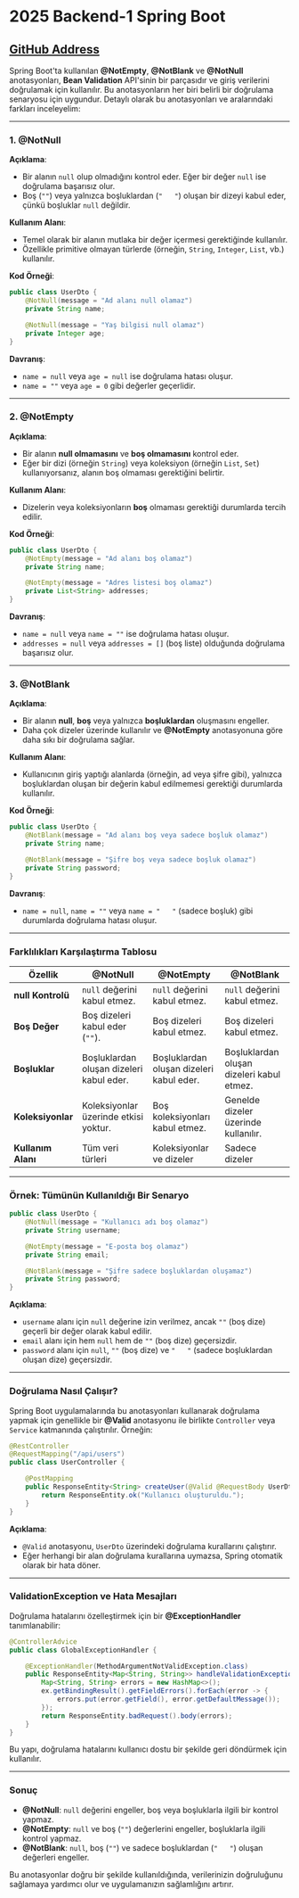 # 2025 Backend-1 Spring Boot
[GitHub Address](https://github.com/hamitmizrak/techcareer_2025_backend_1.git)
---

Spring Boot'ta kullanılan **@NotEmpty**, **@NotBlank** ve **@NotNull** anotasyonları, **Bean Validation** API'sinin bir parçasıdır ve giriş verilerini doğrulamak için kullanılır. Bu anotasyonların her biri belirli bir doğrulama senaryosu için uygundur. Detaylı olarak bu anotasyonları ve aralarındaki farkları inceleyelim:

---

### 1. **@NotNull**
**Açıklama**:
- Bir alanın `null` olup olmadığını kontrol eder. Eğer bir değer `null` ise doğrulama başarısız olur.
- Boş (`""`) veya yalnızca boşluklardan (`"   "`) oluşan bir dizeyi kabul eder, çünkü boşluklar `null` değildir.

**Kullanım Alanı**:
- Temel olarak bir alanın mutlaka bir değer içermesi gerektiğinde kullanılır.
- Özellikle primitive olmayan türlerde (örneğin, `String`, `Integer`, `List`, vb.) kullanılır.

**Kod Örneği**:
```java
public class UserDto {
    @NotNull(message = "Ad alanı null olamaz")
    private String name;

    @NotNull(message = "Yaş bilgisi null olamaz")
    private Integer age;
}
```

**Davranış**:
- `name = null` veya `age = null` ise doğrulama hatası oluşur.
- `name = ""` veya `age = 0` gibi değerler geçerlidir.

---

### 2. **@NotEmpty**
**Açıklama**:
- Bir alanın **null olmamasını** ve **boş olmamasını** kontrol eder.
- Eğer bir dizi (örneğin `String`) veya koleksiyon (örneğin `List`, `Set`) kullanıyorsanız, alanın boş olmaması gerektiğini belirtir.

**Kullanım Alanı**:
- Dizelerin veya koleksiyonların **boş** olmaması gerektiği durumlarda tercih edilir.

**Kod Örneği**:
```java
public class UserDto {
    @NotEmpty(message = "Ad alanı boş olamaz")
    private String name;

    @NotEmpty(message = "Adres listesi boş olamaz")
    private List<String> addresses;
}
```

**Davranış**:
- `name = null` veya `name = ""` ise doğrulama hatası oluşur.
- `addresses = null` veya `addresses = []` (boş liste) olduğunda doğrulama başarısız olur.

---

### 3. **@NotBlank**
**Açıklama**:
- Bir alanın **null**, **boş** veya yalnızca **boşluklardan** oluşmasını engeller.
- Daha çok dizeler üzerinde kullanılır ve **@NotEmpty** anotasyonuna göre daha sıkı bir doğrulama sağlar.

**Kullanım Alanı**:
- Kullanıcının giriş yaptığı alanlarda (örneğin, ad veya şifre gibi), yalnızca boşluklardan oluşan bir değerin kabul edilmemesi gerektiği durumlarda kullanılır.

**Kod Örneği**:
```java
public class UserDto {
    @NotBlank(message = "Ad alanı boş veya sadece boşluk olamaz")
    private String name;

    @NotBlank(message = "Şifre boş veya sadece boşluk olamaz")
    private String password;
}
```

**Davranış**:
- `name = null`, `name = ""` veya `name = "   "` (sadece boşluk) gibi durumlarda doğrulama hatası oluşur.

---

### Farklılıkları Karşılaştırma Tablosu

| Özellik            | **@NotNull**                           | **@NotEmpty**                         | **@NotBlank**                          |
|---------------------|-----------------------------------------|----------------------------------------|-----------------------------------------|
| **null Kontrolü**   | `null` değerini kabul etmez.           | `null` değerini kabul etmez.          | `null` değerini kabul etmez.           |
| **Boş Değer**       | Boş dizeleri kabul eder (`""`).        | Boş dizeleri kabul etmez.             | Boş dizeleri kabul etmez.              |
| **Boşluklar**       | Boşluklardan oluşan dizeleri kabul eder.| Boşluklardan oluşan dizeleri kabul eder.| Boşluklardan oluşan dizeleri kabul etmez.|
| **Koleksiyonlar**   | Koleksiyonlar üzerinde etkisi yoktur.  | Boş koleksiyonları kabul etmez.       | Genelde dizeler üzerinde kullanılır.   |
| **Kullanım Alanı**  | Tüm veri türleri                      | Koleksiyonlar ve dizeler              | Sadece dizeler                         |

---

### Örnek: Tümünün Kullanıldığı Bir Senaryo
```java
public class UserDto {
    @NotNull(message = "Kullanıcı adı boş olamaz")
    private String username;

    @NotEmpty(message = "E-posta boş olamaz")
    private String email;

    @NotBlank(message = "Şifre sadece boşluklardan oluşamaz")
    private String password;
}
```

**Açıklama**:
- `username` alanı için `null` değerine izin verilmez, ancak `""` (boş dize) geçerli bir değer olarak kabul edilir.
- `email` alanı için hem `null` hem de `""` (boş dize) geçersizdir.
- `password` alanı için `null`, `""` (boş dize) ve `"   "` (sadece boşluklardan oluşan dize) geçersizdir.

---

### Doğrulama Nasıl Çalışır?
Spring Boot uygulamalarında bu anotasyonları kullanarak doğrulama yapmak için genellikle bir **@Valid** anotasyonu ile birlikte `Controller` veya `Service` katmanında çalıştırılır. Örneğin:

```java
@RestController
@RequestMapping("/api/users")
public class UserController {

    @PostMapping
    public ResponseEntity<String> createUser(@Valid @RequestBody UserDto userDto) {
        return ResponseEntity.ok("Kullanıcı oluşturuldu.");
    }
}
```

**Açıklama**:
- `@Valid` anotasyonu, `UserDto` üzerindeki doğrulama kurallarını çalıştırır.
- Eğer herhangi bir alan doğrulama kurallarına uymazsa, Spring otomatik olarak bir hata döner.

---

### ValidationException ve Hata Mesajları
Doğrulama hatalarını özelleştirmek için bir **@ExceptionHandler** tanımlanabilir:

```java
@ControllerAdvice
public class GlobalExceptionHandler {

    @ExceptionHandler(MethodArgumentNotValidException.class)
    public ResponseEntity<Map<String, String>> handleValidationExceptions(MethodArgumentNotValidException ex) {
        Map<String, String> errors = new HashMap<>();
        ex.getBindingResult().getFieldErrors().forEach(error -> {
            errors.put(error.getField(), error.getDefaultMessage());
        });
        return ResponseEntity.badRequest().body(errors);
    }
}
```

Bu yapı, doğrulama hatalarını kullanıcı dostu bir şekilde geri döndürmek için kullanılır.

---

### Sonuç
- **@NotNull**: `null` değerini engeller, boş veya boşluklarla ilgili bir kontrol yapmaz.
- **@NotEmpty**: `null` ve boş (`""`) değerlerini engeller, boşluklarla ilgili kontrol yapmaz.
- **@NotBlank**: `null`, boş (`""`) ve sadece boşluklardan (`"   "`) oluşan değerleri engeller.

Bu anotasyonlar doğru bir şekilde kullanıldığında, verilerinizin doğruluğunu sağlamaya yardımcı olur ve uygulamanızın sağlamlığını artırır.